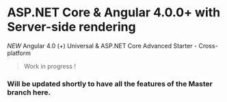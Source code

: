 # ASP.NET Core & Angular 4.0.0+ with Server-side rendering

*NEW* Angular 4.0 (+) Universal &amp; ASP.NET Core Advanced Starter - Cross-platform

> Work in progress !

### Will be updated shortly to have all the features of the Master branch here.

